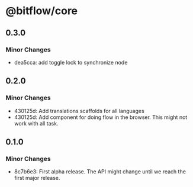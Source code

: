 # @bitflow/core

## 0.3.0

### Minor Changes

- dea5cca: add toggle lock to synchronize node

## 0.2.0

### Minor Changes

- 430125d: Add translations scaffolds for all languages
- 430125d: Add component for doing flow in the browser. This might not work with all task.

## 0.1.0

### Minor Changes

- 8c7b6e3: First alpha release. The API might change until we reach the first major release.
